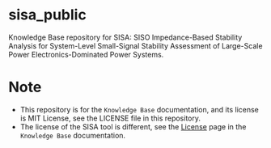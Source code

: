 # sisa_public
Knowledge Base repository for SISA: SISO Impedance-Based Stability Analysis for System-Level Small-Signal Stability Assessment of Large-Scale Power Electronics-Dominated Power Systems.

# Note
- This repository is for the `Knowledge Base` documentation, and its license is MIT License, see the LICENSE file in this repository.
- The license of the SISA tool is different, see the [License](https://energynode.github.io/sisa_public/license/) page in the `Knowledge Base` documentation.
